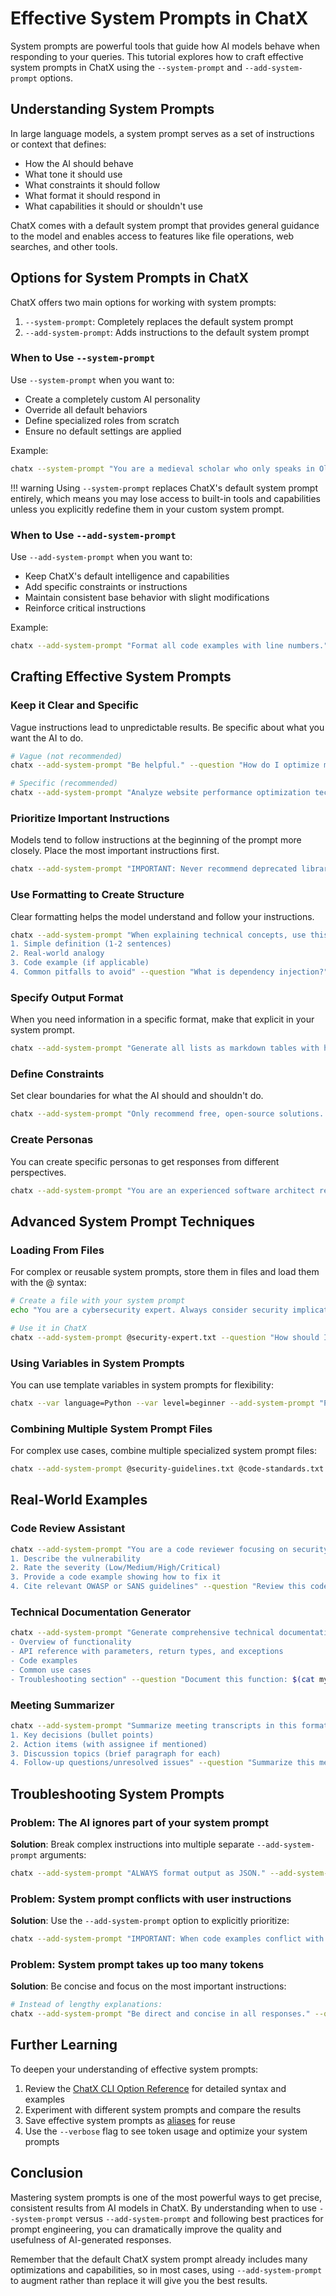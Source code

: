 # Effective System Prompts in ChatX

System prompts are powerful tools that guide how AI models behave when responding to your queries. This tutorial explores how to craft effective system prompts in ChatX using the `--system-prompt` and `--add-system-prompt` options.

## Understanding System Prompts

In large language models, a system prompt serves as a set of instructions or context that defines:

- How the AI should behave
- What tone it should use
- What constraints it should follow
- What format it should respond in
- What capabilities it should or shouldn't use

ChatX comes with a default system prompt that provides general guidance to the model and enables access to features like file operations, web searches, and other tools.

## Options for System Prompts in ChatX

ChatX offers two main options for working with system prompts:

1. `--system-prompt`: Completely replaces the default system prompt
2. `--add-system-prompt`: Adds instructions to the default system prompt

### When to Use `--system-prompt`

Use `--system-prompt` when you want to:

- Create a completely custom AI personality
- Override all default behaviors
- Define specialized roles from scratch
- Ensure no default settings are applied

Example:
```bash
chatx --system-prompt "You are a medieval scholar who only speaks in Old English and answers questions about history." --question "What happened in 1066?"
```

!!! warning
    Using `--system-prompt` replaces ChatX's default system prompt entirely, which means you may lose access to built-in tools and capabilities unless you explicitly redefine them in your custom system prompt.

### When to Use `--add-system-prompt`

Use `--add-system-prompt` when you want to:

- Keep ChatX's default intelligence and capabilities
- Add specific constraints or instructions
- Maintain consistent base behavior with slight modifications
- Reinforce critical instructions

Example:
```bash
chatx --add-system-prompt "Format all code examples with line numbers." --question "How do I create a REST API in Node.js?"
```

## Crafting Effective System Prompts

### Keep it Clear and Specific

Vague instructions lead to unpredictable results. Be specific about what you want the AI to do.

```bash
# Vague (not recommended)
chatx --add-system-prompt "Be helpful." --question "How do I optimize my website?"

# Specific (recommended)
chatx --add-system-prompt "Analyze website performance optimization techniques. For each technique, provide: 1) Description, 2) Implementation difficulty (1-5), 3) Impact on performance (1-5)." --question "How do I optimize my website?"
```

### Prioritize Important Instructions

Models tend to follow instructions at the beginning of the prompt more closely. Place the most important instructions first.

```bash
chatx --add-system-prompt "IMPORTANT: Never recommend deprecated libraries or functions." "Focus on modern best practices for 2023 and beyond." --question "How should I handle authentication in a web app?"
```

### Use Formatting to Create Structure

Clear formatting helps the model understand and follow your instructions.

```bash
chatx --add-system-prompt "When explaining technical concepts, use this structure:
1. Simple definition (1-2 sentences)
2. Real-world analogy
3. Code example (if applicable)
4. Common pitfalls to avoid" --question "What is dependency injection?"
```

### Specify Output Format

When you need information in a specific format, make that explicit in your system prompt.

```bash
chatx --add-system-prompt "Generate all lists as markdown tables with headers." --question "What are the top 5 JavaScript frameworks in 2023?"
```

### Define Constraints

Set clear boundaries for what the AI should and shouldn't do.

```bash
chatx --add-system-prompt "Only recommend free, open-source solutions. Do not suggest proprietary software." --question "What tools can I use to edit photos?"
```

### Create Personas

You can create specific personas to get responses from different perspectives.

```bash
chatx --add-system-prompt "You are an experienced software architect reviewing code. Point out design flaws, maintainability issues, and potential performance bottlenecks." --question "Review this design pattern: [code snippet]"
```

## Advanced System Prompt Techniques

### Loading From Files

For complex or reusable system prompts, store them in files and load them with the @ syntax:

```bash
# Create a file with your system prompt
echo "You are a cybersecurity expert. Always consider security implications in your answers." > security-expert.txt

# Use it in ChatX
chatx --add-system-prompt @security-expert.txt --question "How should I store user passwords?"
```

### Using Variables in System Prompts

You can use template variables in system prompts for flexibility:

```bash
chatx --var language=Python --var level=beginner --add-system-prompt "Provide examples in {language} only. Explain as if to a {level} programmer." --question "How do I read files?"
```

### Combining Multiple System Prompt Files

For complex use cases, combine multiple specialized system prompt files:

```bash
chatx --add-system-prompt @security-guidelines.txt @code-standards.txt @output-format.txt --question "Review this authentication code:"
```

## Real-World Examples

### Code Review Assistant

```bash
chatx --add-system-prompt "You are a code reviewer focusing on security issues. For each issue found:
1. Describe the vulnerability
2. Rate the severity (Low/Medium/High/Critical)
3. Provide a code example showing how to fix it
4. Cite relevant OWASP or SANS guidelines" --question "Review this code: $(cat vulnerable_code.js)"
```

### Technical Documentation Generator

```bash
chatx --add-system-prompt "Generate comprehensive technical documentation. Include:
- Overview of functionality
- API reference with parameters, return types, and exceptions
- Code examples
- Common use cases
- Troubleshooting section" --question "Document this function: $(cat my_function.py)"
```

### Meeting Summarizer

```bash
chatx --add-system-prompt "Summarize meeting transcripts in this format:
1. Key decisions (bullet points)
2. Action items (with assignee if mentioned)
3. Discussion topics (brief paragraph for each)
4. Follow-up questions/unresolved issues" --question "Summarize this meeting transcript: $(cat meeting_notes.txt)"
```

## Troubleshooting System Prompts

### Problem: The AI ignores part of your system prompt

**Solution**: Break complex instructions into multiple separate `--add-system-prompt` arguments:

```bash
chatx --add-system-prompt "ALWAYS format output as JSON." --add-system-prompt "Include error handling in all code examples." --question "How do I make an API request in JavaScript?"
```

### Problem: System prompt conflicts with user instructions

**Solution**: Use the `--add-system-prompt` option to explicitly prioritize:

```bash
chatx --add-system-prompt "IMPORTANT: When code examples conflict with user instructions, always follow user instructions." --question "Show me deprecated JavaScript code for backwards compatibility."
```

### Problem: System prompt takes up too many tokens

**Solution**: Be concise and focus on the most important instructions:

```bash
# Instead of lengthy explanations:
chatx --add-system-prompt "Be direct and concise in all responses." --question "Explain quantum computing."
```

## Further Learning

To deepen your understanding of effective system prompts:

1. Review the [ChatX CLI Option Reference](../reference/cli/options/add-system-prompt.md) for detailed syntax and examples
2. Experiment with different system prompts and compare the results
3. Save effective system prompts as [aliases](./creating-user-aliases.md) for reuse
4. Use the `--verbose` flag to see token usage and optimize your system prompts

## Conclusion

Mastering system prompts is one of the most powerful ways to get precise, consistent results from AI models in ChatX. By understanding when to use `--system-prompt` versus `--add-system-prompt` and following best practices for prompt engineering, you can dramatically improve the quality and usefulness of AI-generated responses.

Remember that the default ChatX system prompt already includes many optimizations and capabilities, so in most cases, using `--add-system-prompt` to augment rather than replace it will give you the best results.